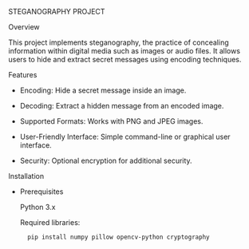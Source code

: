 STEGANOGRAPHY PROJECT

Overview

This project implements steganography, the practice of concealing information within digital media such as images or audio files. It allows users to hide and extract secret messages using encoding techniques.

Features

- Encoding: Hide a secret message inside an image.

- Decoding: Extract a hidden message from an encoded image.

- Supported Formats: Works with PNG and JPEG images.

- User-Friendly Interface: Simple command-line or graphical user interface.

- Security: Optional encryption for additional security.

Installation

* Prerequisites

     Python 3.x

     Required libraries:

        pip install numpy pillow opencv-python cryptography
